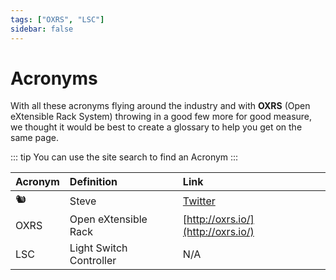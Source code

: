 ```yaml
---
tags: ["OXRS", "LSC"]
sidebar: false
---
```

# Acronyms

With all these acronyms flying around the industry and with **OXRS** (Open eXtensible Rack System) throwing in a good few more for good measure, we thought it would be best to create a glossary to help you get on the same page.

::: tip
You can use the site search to find an Acronym
:::

<!-- Ensure you add new Acronyms to the tages above for search -->
| Acronym | Definition | Link      |
| :-----------------|:----------| :---------|
| 🐿  | Steve | [Twitter](https://twitter.com/SuperHouseTV/status/1403850202205671425?s=20) |
| OXRS | Open eXtensible Rack | [http://oxrs.io/](http://oxrs.io/) |
| LSC | Light Switch Controller | N/A |
